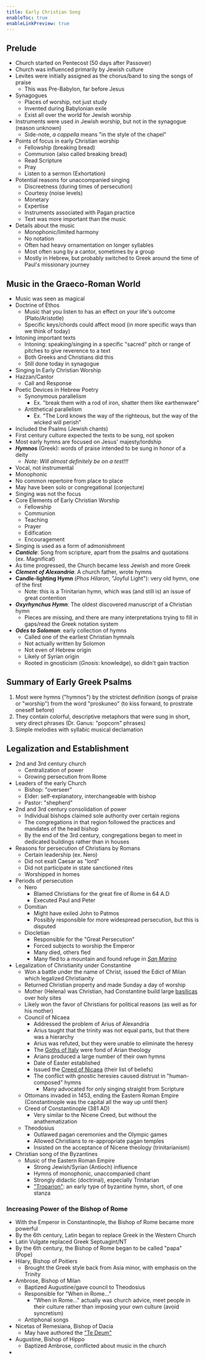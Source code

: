 ```yaml
---
title: Early Christian Song
enableToc: true
enableLinkPreview: true
---
```

## Prelude

- Church started on Pentecost (50 days after Passover)
- Church was influenced primarily by Jewish culture
- Levites were initially assigned as the chorus/band to sing the songs of praise
	- This was Pre-Babylon, far before Jesus
- Synagogues
	- Places of worship, not just study
	- Invented during Babylonian exile
	- Exist all over the world for Jewish worship
- Instruments were used in Jewish worship, but not in the synagogue (reason unknown)
	- Side-note, *a cappella* means "in the style of the chapel"
- Points of focus in early Christian worship
	- Fellowship (breaking bread)
	- Communion (also called breaking bread)
	- Read Scripture
	- Pray
	- Listen to a sermon (Exhortation)
- Potential reasons for unaccompanied singing
	- Discreetness (during times of persecution)
	- Courtesy (noise levels)
	- Monetary
	- Expertise
	- Instruments associated with Pagan practice
	- Text was more important than the music
- Details about the music
	- Monophonic/limited harmony
	- No notation
	- Often had heavy ornamentation on longer syllables
	- Most often sung by a cantor, sometimes by a group
	- Mostly in Hebrew, but probably switched to Greek around the time of Paul's missionary journey

## Music in the Graeco-Roman World

- Music was seen as magical
- Doctrine of Ethos
	- Music that you listen to has an effect on your life's outcome (Plato/Aristotle)
	- Specific keys/chords could affect mood (in more specific ways than we think of today)
- Intoning important texts
	- Intoning: speaking/singing in a specific "sacred" pitch or range of pitches to give reverence to a text
	- Both Greeks and Christians did this
	- Still done today in synagogue
- Singing In Early Christian Worship
- Hazzan/Cantor
	- Call and Response
- Poetic Devices in Hebrew Poetry
	- Synonymous parallelism
		- Ex. "break them with a rod of iron, shatter them like earthenware"
	- Antithetical parallelism
		- Ex. "The Lord knows the way of the righteous, but the way of the wicked will perish"
- Included the Psalms (Jewish chants)
- First century culture expected the texts to be sung, not spoken
- Most early hymns are focused on Jesus' majesty/lordship
- ***Hymnos*** (Greek): words of praise intended to be sung in honor of a deity
	- *Note: Will almost definitely be on a test!!!*
- Vocal, not instrumental
- Monophonic
- No common repertoire from place to place
- May have been solo or congregational (conjecture)
- Singing was not the focus
- Core Elements of Early Christian Worship
	- Fellowship
	- Communion
	- Teaching 
	- Prayer
	- Edification
	- Encouragement
- Singing is used as a form of admonishment
- ***Canticle***: Song from scripture, apart from the psalms and quotations (ex. Magnificat)
- As time progressed, the Church became less Jewish and more Greek
- ***Clement of Alexandria***: A church father, wrote hymns
- **Candle-lighting Hymn** (*Phos Hilaron*, "Joyful Light"): very old hymn, one of the first
	- Note: this is a Trinitarian hymn, which was (and still is) an issue of great contention
- ***Oxyrhynchus Hymn***: The oldest discovered manuscript of a Christian hymn
	- Pieces are missing, and there are many interpretations trying to fill in gaps/read the Greek notation system
- ***Odes to Solomon***: early collection of hymns
	- Called one of the earliest Christian hymnals
	- Not actually written by Solomon
	- Not even of Hebrew origin
	- Likely of Syrian origin
	- Rooted in gnosticism (*Gnosis*: knowledge), so didn't gain traction

## Summary of Early Greek Psalms

1. Most were hymns ("hymnos") by the strictest definition (songs of praise or "worship") from the word "proskuneo" (to kiss forward, to prostrate oneself before)
2. They contain colorful, descriptive metaphors that were sung in short, very direct phrases (Dr. Ganus: "popcorn" phrases)
3. Simple melodies with syllabic musical declamation

## Legalization and Establishment

- 2nd and 3rd century church
	- Centralization of power
	- Growing persecution from Rome
- Leaders of the early Church
	- Bishop: "overseer"
	- Elder: self-explanatory, interchangeable with bishop
	- Pastor: "shepherd"
- 2nd and 3rd century consolidation of power
	- Individual bishops claimed sole authority over certain regions
	- The congregations in that region followed the practices and mandates of the head bishop
	- By the end of the 3rd century, congregations began to meet in dedicated buildings rather than in houses
- Reasons for persecution of Christians by Romans
	- Certain leadership (ex. Nero)
	- Did not exalt Caesar as "lord"
	- Did not participate in state sanctioned rites
	- Worshipped in homes
- Periods of persecution
	- Nero
		- Blamed Christians for the great fire of Rome in 64 A.D
		- Executed Paul and Peter
	- Domitian
		- Might have exiled John to Patmos
		- Possibly responsible for more widespread persecution, but this is disputed
	- Diocletian
		- Responsible for the "Great Persecution"
		- Forced subjects to worship the Emperor
		- Many died, others fled
		- Many fled to a mountain and found refuge in *[San Marino](https://www.google.com/search?q=san+marino&tbm=isch&ved=2ahUKEwjj8NHm2ZGBAxWzJN4AHbOcBscQ2-cCegQIABAA&oq=san+marino&gs_lcp=CgNpbWcQAzIICAAQgAQQsQMyBQgAEIAEMggIABCABBCxAzIICAAQgAQQsQMyBQgAEIAEMgUIABCABDIFCAAQgAQyBQgAEIAEMgUIABCABDIFCAAQgAQ6BAgjECc6CwgAEIAEELEDEIMBOgcIABCKBRBDOggIABCxAxCDAToKCAAQigUQsQMQQ1CHBViKDGDaDWgAcAB4AIABTogB9gWSAQIxMZgBAKABAaoBC2d3cy13aXotaW1nwAEB&sclient=img&ei=gDH2ZOOwFLPJ-LYPs7mauAw&bih=857&biw=1485&client=firefox-b-1-d)*
- Legalization of Christianity under Constantine
	- Won a battle under the name of Christ, issued the Edict of Milan which legalized Christianity
	- Returned Christian property and made Sunday a day of worship
	- Mother (Helena) was Christian, had Constantine build large [basilicas](https://www.google.com/search?client=firefox-b-1-d&sca_esv=562581159&channel=fenc&sxsrf=AB5stBhNcR0UVmiGWX23QQl7WQ02D1N4yQ:1693856125731&q=basilica&tbm=isch&source=lnms&sa=X&ved=2ahUKEwjl3rHl2ZGBAxV7lWoFHV3wC0kQ0pQJegQIDhAB&biw=1485&bih=857&dpr=1.5) over holy sites
	- Likely won the favor of Christians for political reasons (as well as for his mother)
	- Council of Nicaea
		- Addressed the problem of Arius of Alexandria
		- Arius taught that the trinity was not equal parts, but that there was a hierarchy
		- Arius was refuted, but they were unable to eliminate the heresy
		- The [Goths of Italy](https://www.google.com/search?channel=fenc&client=firefox-b-1-d&q=Goths+of+Italy) were fond of Arian theology
		- Arians produced a large number of their own hymns
		- Date of Easter established
		- Issued the [Creed of Nicaea](https://en.wikipedia.org/wiki/English_versions_of_the_Nicene_Creed) (their list of beliefs)
		- The conflict with gnostic heresies caused distrust in "human-composed" hymns
			- Many advocated for only singing straight from Scripture
	- Ottomans invaded in 1453, ending the Eastern Roman Empire (Constantinople was the capital all the way up until then)
	- Creed of Constantinople (381 AD)
		- Very similar to the Nicene Creed, but without the anathematization
	- Theodosius
		- Outlawed pagan ceremonies and the Olympic games
		- Allowed Christians to re-appropriate pagan temples
		- Insisted on the acceptance of Nicene theology (trinitarianism)
- Christian song of the Byzantines
	- Music of the Eastern Roman Empire
		- Strong Jewish/Syrian (Antioch) influence
		- Hymns of monophonic, unaccompanied chant
		- Strongly didactic (doctrinal), especially Trinitarian
		- ["Troparion"](https://en.wikipedia.org/wiki/Troparion): an early type of byzantine hymn, short, of one stanza

### Increasing Power of the Bishop of Rome

- With the Emperor in Constantinople, the Bishop of Rome became more powerful
- By the 6th century, Latin began to replace Greek in the Western Church
- Latin Vulgate replaced Greek Septuagint/NT
- By the 6th century, the Bishop of Rome began to be called "papa" (Pope)
- Hilary, Bishop of Poitiers
	- Brought the Greek style back from Asia minor, with emphasis on the Trinity
- Ambrose, Bishop of Milan
	- Baptized Augustine/gave council to Theodosius
	- Responsible for "When in Rome..."
		- "When in Rome..." actually was church advice, meet people in their culture rather than imposing your own culture (avoid syncretism)
	- Antiphonal songs
- Nicetas of Remesiana, Bishop of Dacia
	- May have authored the ["Te Deum"](https://en.wikipedia.org/wiki/Te_Deum)
- Augustine, Bishop of Hippo
	- Baptized Ambrose, conflicted about music in the church
- 